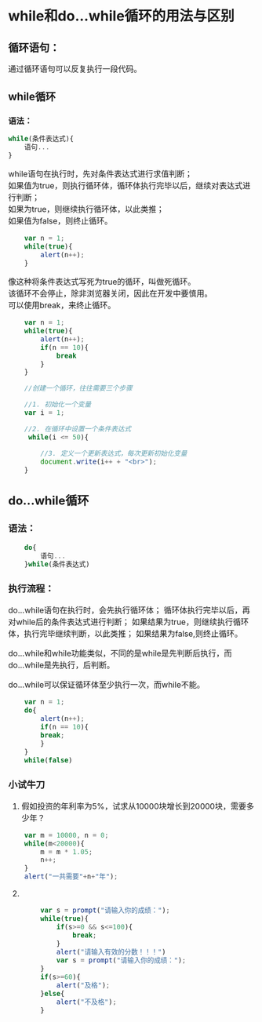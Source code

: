 # while和do...while循环的用法与区别
## 循环语句：
<font size= 3>
通过循环语句可以反复执行一段代码。  
</font>

## while循环
### 语法：

<font size=3>

```javascript
while(条件表达式){  
    语句...  
} 
``` 
while语句在执行时，先对条件表达式进行求值判断；  
如果值为true，则执行循环体，循环体执行完毕以后，继续对表达式进行判断；  
如果为true，则继续执行循环体，以此类推；  
如果值为false，则终止循环。 
```javascript
    var n = 1;
    while(true){
        alert(n++);
    }
```
像这种将条件表达式写死为true的循环，叫做死循环。  
该循环不会停止，除非浏览器关闭，因此在开发中要慎用。  
可以使用break，来终止循环。  
```javascript
    var n = 1;
    while(true){
        alert(n++);
        if(n == 10){
            break
        }
    }
```
```javascript
    //创建一个循环，往往需要三个步骤

    //1. 初始化一个变量
    var i = 1;

    //2. 在循环中设置一个条件表达式
     while(i <= 50){

        //3. 定义一个更新表达式，每次更新初始化变量
        document.write(i++ + "<br>");
    }
```
## do...while循环
### 语法：

<font size=3>

```javascript
    do{
        语句...
    }while(条件表达式)
```
### 执行流程：
do...while语句在执行时，会先执行循环体；
循环体执行完毕以后，再对while后的条件表达式进行判断；
如果结果为true，则继续执行循环体，执行完毕继续判断，以此类推；
如果结果为false,则终止循环。  

do...while和while功能类似，不同的是while是先判断后执行，而do...while是先执行，后判断。  

do...while可以保证循环体至少执行一次，而while不能。

```javascript
    var n = 1;
    do{
        alert(n++);
        if(n == 10){
        break;
        }
    }
    while(false)
```

### 小试牛刀
1. 假如投资的年利率为5%，试求从10000块增长到20000块，需要多少年？
```javascript
    var m = 10000, n = 0;
    while(m<20000){
        m = m * 1.05;
        n++;
    }
    alert("一共需要"+n+"年");
```
2. 
```javascript
        var s = prompt("请输入你的成绩：");
        while(true){
            if(s>=0 && s<=100){
                break;
            }  
            alert("请输入有效的分数！！！")
            var s = prompt("请输入你的成绩：");      
        }
        if(s>=60){
            alert("及格");
        }else{
            alert("不及格");
        }
```
</font>
